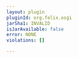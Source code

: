 ```yaml
---
layout: plugin
pluginId: org.felix.osgi
jarSha1: INVALID
isJarAvailable: false
error: NONE
violations: []

---
```

